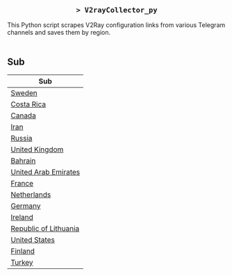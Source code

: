 <h3 align="center">
    <samp>&gt; V2rayCollector_py</samp>
</h3>

This Python script scrapes V2Ray configuration links from various Telegram channels and saves them by region.
<br>
<br>
## Sub
| Sub |
|-----|
| [Sweden](https://raw.githubusercontent.com/freetomaid/Vxray-country/main/sub/Sweden/config.txt) |
| [Costa Rica](https://raw.githubusercontent.com/freetomaid/Vxray-country/main/sub/Costa%20Rica/config.txt) |
| [Canada](https://raw.githubusercontent.com/freetomaid/Vxray-country/main/sub/Canada/config.txt) |
| [Iran](https://raw.githubusercontent.com/freetomaid/Vxray-country/main/sub/Iran/config.txt) |
| [Russia](https://raw.githubusercontent.com/freetomaid/Vxray-country/main/sub/Russia/config.txt) |
| [United Kingdom](https://raw.githubusercontent.com/freetomaid/Vxray-country/main/sub/United%20Kingdom/config.txt) |
| [Bahrain](https://raw.githubusercontent.com/freetomaid/Vxray-country/main/sub/Bahrain/config.txt) |
| [United Arab Emirates](https://raw.githubusercontent.com/freetomaid/Vxray-country/main/sub/United%20Arab%20Emirates/config.txt) |
| [France](https://raw.githubusercontent.com/freetomaid/Vxray-country/main/sub/France/config.txt) |
| [Netherlands](https://raw.githubusercontent.com/freetomaid/Vxray-country/main/sub/Netherlands/config.txt) |
| [Germany](https://raw.githubusercontent.com/freetomaid/Vxray-country/main/sub/Germany/config.txt) |
| [Ireland](https://raw.githubusercontent.com/freetomaid/Vxray-country/main/sub/Ireland/config.txt) |
| [Republic of Lithuania](https://raw.githubusercontent.com/freetomaid/Vxray-country/main/sub/Republic%20of%20Lithuania/config.txt) |
| [United States](https://raw.githubusercontent.com/freetomaid/Vxray-country/main/sub/United%20States/config.txt) |
| [Finland](https://raw.githubusercontent.com/freetomaid/Vxray-country/main/sub/Finland/config.txt) |
| [Turkey](https://raw.githubusercontent.com/freetomaid/Vxray-country/main/sub/Turkey/config.txt) |




























































































































































































































































































































































































































































































































































































































































































































































































































































































































































































































































































































































































































































































































































































































































































































































































































































































































































































































































































































































































































































































































































































































































































































































































































































































































































































































































































































































































































































































































































































































































































































































































































































































































































































































































































































































































































